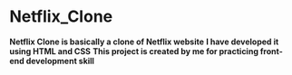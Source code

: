 # Netflix_Clone
**Netflix Clone is basically a clone of Netflix website**
**I have developed it using HTML and CSS**
**This project is created by me for practicing front-end development skill**
